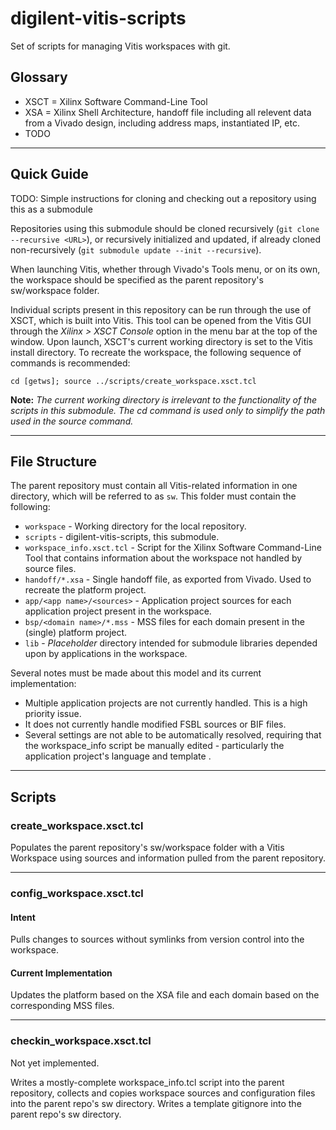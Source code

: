 # digilent-vitis-scripts
Set of scripts for managing Vitis workspaces with git.

## Glossary
  * XSCT = Xilinx Software Command-Line Tool
  * XSA = Xilinx Shell Architecture, handoff file including all relevent data from a Vivado design, including address maps, instantiated IP, etc.
  * TODO


----
## Quick Guide

TODO: Simple instructions for cloning and checking out a repository using this as a submodule

Repositories using this submodule should be cloned recursively (`git clone --recursive <URL>`), or recursively initialized and updated, if already cloned non-recursively (`git submodule update --init --recursive`).

When launching Vitis, whether through Vivado's Tools menu, or on its own, the workspace should be specified as the parent repository's sw/workspace folder.

Individual scripts present in this repository can be run through the use of XSCT, which is built into Vitis. This tool can be opened from the Vitis GUI through the *Xilinx > XSCT Console* option in the menu bar at the top of the window. Upon launch, XSCT's current working directory is set to the Vitis install directory. To recreate the workspace, the following sequence of commands is recommended:

`cd [getws]; source ../scripts/create_workspace.xsct.tcl`

**Note:** *The current working directory is irrelevant to the functionality of the scripts in this submodule. The cd command is used only to simplify the path used in the source command.*

----
## File Structure

The parent repository must contain all Vitis-related information in one directory, which will be referred to as `sw`. This folder must contain the following:

  * `workspace` - Working directory for the local repository.
  * `scripts` - digilent-vitis-scripts, this submodule.
  * `workspace_info.xsct.tcl` - Script for the Xilinx Software Command-Line Tool that contains information about the workspace not handled by source files.
  * `handoff/*.xsa` - Single handoff file, as exported from Vivado. Used to recreate the platform project.
  * `app/<app name>/<sources>` - Application project sources for each application project present in the workspace.
  * `bsp/<domain name>/*.mss` - MSS files for each domain present in the (single) platform project.
  * `lib` - *Placeholder* directory intended for submodule libraries depended upon by applications in the workspace.

Several notes must be made about this model and its current implementation:
  - Multiple application projects are not currently handled. This is a high priority issue.
  - It does not currently handle modified FSBL sources or BIF files.
  - Several settings are not able to be automatically resolved, requiring that the workspace_info script be manually edited - particularly the application project's language and template .

----
## Scripts
### create_workspace.xsct.tcl

Populates the parent repository's sw/workspace folder with a Vitis Workspace using sources and information pulled from the parent repository.

----
### config_workspace.xsct.tcl
#### Intent

Pulls changes to sources without symlinks from version control into the workspace.

#### Current Implementation

Updates the platform based on the XSA file and each domain based on the corresponding MSS files.

----
### checkin_workspace.xsct.tcl

Not yet implemented.

Writes a mostly-complete workspace_info.tcl script into the parent repository, collects and copies workspace sources and configuration files into the parent repo's sw directory. Writes a template gitignore into the parent repo's sw directory.